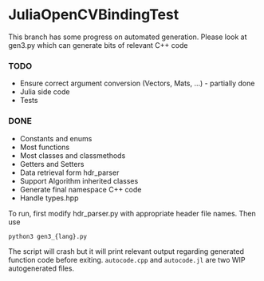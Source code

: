 # JuliaOpenCVBindingTest
This branch has some progress on automated generation. Please look at gen3.py which can generate bits of relevant C++ code

### TODO
 - Ensure correct argument conversion (Vectors, Mats, ...) - partially done
 - Julia side code
 - Tests


### DONE
 - Constants and enums
 - Most functions
 - Most classes and classmethods
 - Getters and Setters
 - Data retrieval form hdr_parser
 - Support Algorithm inherited classes
 - Generate final namespace C++ code
 - Handle types.hpp


To run, first modify hdr_parser.py with appropriate header file names. Then use

```python3 gen3_{lang}.py```

The script will crash but it will print relevant output regarding generated function code before exiting. ```autocode.cpp``` and ```autocode.jl``` are two WIP autogenerated files.